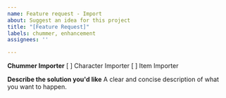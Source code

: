 ```yaml
---
name: Feature request - Import
about: Suggest an idea for this project
title: "[Feature Request]"
labels: chummer, enhancement
assignees: ''

---
```


**Chummer Importer**
[ ] Character Importer
[ ] Item Importer

**Describe the solution you'd like**
A clear and concise description of what you want to happen.
